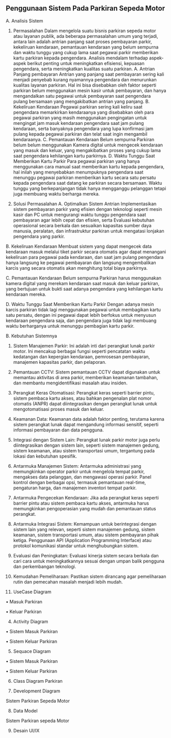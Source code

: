 ## Penggunaan Sistem Pada Parkiran Sepeda Motor

A.	Analisis Sistem

1.	Permasalahan
Dalam mengelola suatu bisnis parkiran sepeda motor atau layanan publik, ada beberapa permasalahan umum yang terjadi, antara lain adalah antrian panjang saat proses pembayaran parkir, kekeliruan kendaraan, pemantauan kendaraan yang belum sempurna dan waktu tunggu yang cukup lama saat pegawai parkir memberikan kartu parkiran kepada pengendara. Analisis mendalam terhadap aspek-aspek berikut penting untuk meningkatkan efisiensi, kepuasan pengendara, serta meningkatkan kualitas suatu parkiran.
A.	Antrian Panjang pembayaran
Antrian yang panjang saat pembayaran sering kali menjadi penyebab kurang nyamannya  pengendara dan menurunkan kualitas layanan parkiran. Hal ini bisa disebabkan oleh faktor seperti parkiran belum menggunakan mesin kasir untuk pembayaran, dan hanya mengandalkan satu pegawai untuk pembayaran saat pengendara pulang bersamaan yang mengakibatkan antrian yang panjang.
B.	Kekeliruan Kendaraan 
Pegawai parkiran sering kali keliru saat pengendara memarkirkan kendaraanya yang disebabkan oleh para pegawai parkiran yang masih menggunakan pengingatan untuk mengingat jam masuk kendaraan pengendara saat jam pulang kendaraan, serta banyaknya pengendara yang lupa konfirmasi jam pulang kepada pegawai parkiran dan telat saat ingin mengambil kendaraanya.
C.	Pemantauan Kendaraan Belum sempurna
Parkiran belum belum menggunakan Kamera digital untuk mengecek kendaraan yang masuk dan keluar, yang mengakibatkan proses yang cukup lama saat pengendara kehilangan kartu parkirnya.
D.	Waktu Tunggu Saat Memberikan Kartu Parkir
Para pegawai parkiran yang hanya menggunakan cara manual saat memberikan kartu kepada pengendara, hal inilah yang menyebabkan menumpuknya pengendara saat menunggu pegawai parkiran memberikan kartu secara satu persatu kepada pengendara saat datang ke parkiran secara bersamaan. Waktu tunggu yang berkepanjangan tidak hanya mengganggu pelanggan tetapi juga membuang waktu berharga mereka.




2.	Solusi Permasalahan
A.	Optimalkan Sistem Antrian
      Implementasikan sistem pembayaran parkir yang efisien dengan teknologi seperti mesin kasir dan PC untuk mengurangi waktu tunggu pengendara saat pembayaran agar lebih cepat dan efisien, serta Evaluasi kebutuhan operasional secara berkala dan sesuaikan kapasitas sumber daya manusia, peralatan, dan infrastruktur parkiran untuk mengatasi lonjakan pengendara yang parkir.

B.	Kekeliruan Kendaraan 
Membuat sistem yang dapat mengecek data kendaraan masuk melalui tiket parkir secara otomatis agar dapat menangani kekeliruan para pegawai pada kendaraan, dan saat jam pulang pengendara hanya langsung ke pegawai pembayaran dan langsung mengembalikan karcis yang secara otomatis akan menghitung total biaya parkirnya.

C.	Pemantauan Kendaraan Belum sempurna
Parkiran harus menggunakan kamera digital yang merekam kendaraan saat masuk dan keluar parkiran, yang bertujuan untuk bukti saat adanya pengendara yang kehilangan kartu kendaraan mereka. 

D.	Waktu Tunggu Saat Memberikan Kartu Parkir
Dengan adanya mesin karcis parkiran tidak lagi menggunakan pegawai untuk membagikan kartu satu persatu, dengan ini pegawai dapat lebih berfokus untuk menyusun kendaraan pengendara saja, dan pengendara juga tidak lagi membuang waktu berharganya untuk menunggu pembagian kartu parkir.

B.	Kebutuhan Sistemnya
 1. Sistem Manajemen Parkir: Ini adalah inti dari perangkat lunak parkir motor. Ini mencakup berbagai fungsi seperti pencatatan waktu kedatangan dan kepergian kendaraan, pemrosesan pembayaran, manajemen kapasitas parkir, dan pelaporan.
2. Pemantauan CCTV: Sistem pemantauan CCTV dapat digunakan untuk memantau aktivitas di area parkir, memberikan keamanan tambahan, dan membantu mengidentifikasi masalah atau insiden.

3. Perangkat Keras Otomatisasi: Perangkat keras seperti barrier pintu, sistem  pembaca kartu akses, atau bahkan pengenalan plat nomor otomatis (ANPR) dapat diintegrasikan dengan perangkat lunak untuk mengotomatisasi proses masuk dan keluar.
4.  Keamanan Data: Keamanan data adalah faktor penting, terutama karena sistem   perangkat lunak dapat mengandung informasi sensitif, seperti informasi pembayaran dan data pengguna.
5. Integrasi dengan Sistem Lain: Perangkat lunak parkir motor juga perlu diintegrasikan dengan sistem lain, seperti sistem manajemen gedung, sistem keamanan, atau sistem transportasi umum, tergantung pada lokasi dan kebutuhan spesifik.
6. Antarmuka Manajemen Sistem: Antarmuka administrasi yang memungkinkan operator parkir untuk mengelola tempat parkir, mengakses data pelanggan, dan mengawasi operasi parkir. Panel kontrol dengan berbagai opsi, termasuk pemantauan real-time, pengaturan harga, dan manajemen inventori tempat parkir.
7. Antarmuka Pengecekan Kendaraan: Jika ada perangkat keras seperti barrier pintu atau sistem pembaca kartu akses, antarmuka harus memungkinkan pengoperasian yang mudah dan pemantauan status perangkat.
8. Antarmuka Integrasi Sistem: Kemampuan untuk berintegrasi dengan sistem lain yang relevan, seperti sistem manajemen gedung, sistem keamanan, sistem transportasi umum, atau sistem pembayaran pihak ketiga. Penggunaan API (Application Programming Interface) atau protokol komunikasi standar untuk menghubungkan sistem.
9. Evaluasi dan Peningkatan: Evaluasi kinerja sistem secara berkala dan cari cara untuk meningkatkannya sesuai dengan umpan balik pengguna dan perkembangan teknologi.
10. Kemudahan Pemeliharaan: Pastikan sistem dirancang agar pemeliharaan rutin dan pemecahan masalah menjadi lebih mudah.




3.	UseCase Diagram


•	Masuk Parkiran

 



•	Keluar Parkiran


 

4.	Activity Diagram



•	Sistem Masuk Parkiran



 













•	Sistem Keluar Parkiran



 








5.	Sequace Diagram



•	Sistem Masuk Parkiran




 











•	Sistem Keluar Parkiran




 













6.	Class Diagram Parkiran




 

















7.	Development Diagram 



Sistem Parkiran Sepeda Motor



 


















8.	Data Model


Sistem Parkiran sepeda Motor

 











9.	Desain UI/IX



 

























